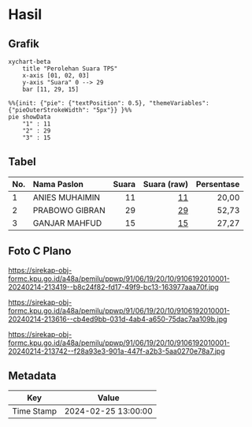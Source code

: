 # Hasil

## Grafik

```mermaid
xychart-beta
    title "Perolehan Suara TPS"
    x-axis [01, 02, 03]
    y-axis "Suara" 0 --> 29
    bar [11, 29, 15]
```

```mermaid
%%{init: {"pie": {"textPosition": 0.5}, "themeVariables": {"pieOuterStrokeWidth": "5px"}} }%%
pie showData
    "1" : 11
    "2" : 29
    "3" : 15
```

## Tabel

| No. | Nama Paslon    | Suara | Suara (raw) | Persentase |
|:--- |:-------------- | -----:| -----------:| ----------:|
| 1   | ANIES MUHAIMIN | 11    | [11][p-1]   | 20,00      |
| 2   | PRABOWO GIBRAN | 29    | [29][p-2]   | 52,73      |
| 3   | GANJAR MAHFUD  | 15    | [15][p-3]   | 27,27      |


[p-1]: https://github.com/gigit-pemilu/pemilu-2024-91-papua/blob/main/pilpres/hitung-suara/sub/91-papua/sub/06-biak-numfor/sub/19-aimando-padaido/sub/2010-padaido/sub/001-tps/sub/paslon-1.txt
[p-2]: https://github.com/gigit-pemilu/pemilu-2024-91-papua/blob/main/pilpres/hitung-suara/sub/91-papua/sub/06-biak-numfor/sub/19-aimando-padaido/sub/2010-padaido/sub/001-tps/sub/paslon-2.txt
[p-3]: https://github.com/gigit-pemilu/pemilu-2024-91-papua/blob/main/pilpres/hitung-suara/sub/91-papua/sub/06-biak-numfor/sub/19-aimando-padaido/sub/2010-padaido/sub/001-tps/sub/paslon-3.txt

## Foto C Plano

https://sirekap-obj-formc.kpu.go.id/a48a/pemilu/ppwp/91/06/19/20/10/9106192010001-20240214-213419--b8c24f82-fd17-49f9-bc13-163977aaa70f.jpg

https://sirekap-obj-formc.kpu.go.id/a48a/pemilu/ppwp/91/06/19/20/10/9106192010001-20240214-213616--cb4ed9bb-031d-4ab4-a650-75dac7aa109b.jpg

https://sirekap-obj-formc.kpu.go.id/a48a/pemilu/ppwp/91/06/19/20/10/9106192010001-20240214-213742--f28a93e3-901a-447f-a2b3-5aa0270e78a7.jpg


## Metadata

| Key        | Value               |
| ---------- | ------------------- |
| Time Stamp | 2024-02-25 13:00:00 |



